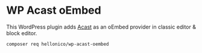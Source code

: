 # WP Acast oEmbed

This WordPress plugin adds [Acast](https://www.acast.com/) as an oEmbed provider in classic editor & block editor.

```
composer req hellonico/wp-acast-oembed
```
